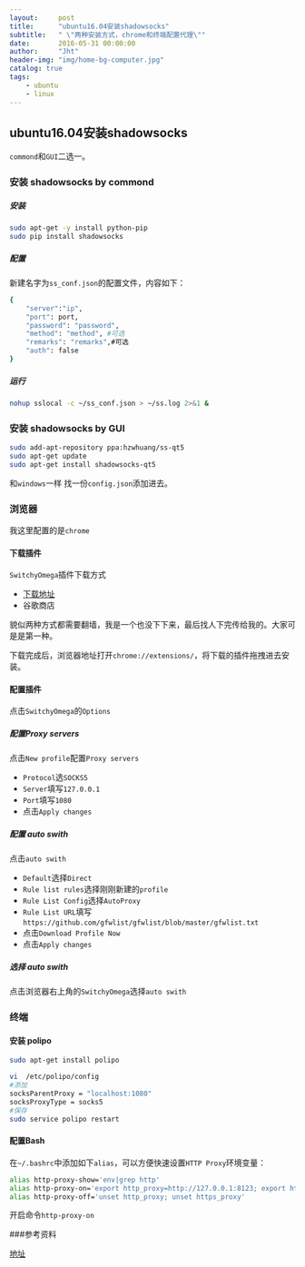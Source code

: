 ```yaml
---
layout:     post
title:      "ubuntu16.04安装shadowsocks"
subtitle:   " \"两种安装方式，chrome和终端配置代理\""
date:       2016-05-31 00:00:00
author:     "Jht"
header-img: "img/home-bg-computer.jpg"
catalog: true
tags:
    - ubuntu
    - linux
---
```


## ubuntu16.04安装shadowsocks

`commond`和`GUI`二选一。

### 安装 shadowsocks by commond

##### 安装

```bash
sudo apt-get -y install python-pip
sudo pip install shadowsocks
```
##### 配置

新建名字为`ss_conf.json`的配置文件，内容如下：

```bash
{
    "server":"ip",
    "port": port,
    "password": "password",
    "method": "method", #可选
    "remarks": "remarks",#可选
    "auth": false
}

```

##### 运行

```bash
nohup sslocal -c ~/ss_conf.json > ~/ss.log 2>&1 &
```

###  安装 shadowsocks by GUI

```bash
sudo add-apt-repository ppa:hzwhuang/ss-qt5
sudo apt-get update
sudo apt-get install shadowsocks-qt5
```

和`windows`一样 找一份`config.json`添加进去。 

### 浏览器

我这里配置的是`chrome`

#### 下载插件

`SwitchyOmega`插件下载方式

- [下载地址](https://github.com/FelisCatus/SwitchyOmega/releases/)
- 谷歌商店

貌似两种方式都需要翻墙，我是一个也没下下来，最后找人下完传给我的。大家可是是第一种。

下载完成后，浏览器地址打开`chrome://extensions/`，将下载的插件拖拽进去安装。

#### 配置插件 

点击`SwitchyOmega`的`Options`

##### 配置Proxy servers 

点击`New profile`配置`Proxy servers` 

- `Protocol`选`SOCKS5`
- `Server`填写`127.0.0.1`
- `Port`填写`1080`
- 点击`Apply changes`

##### 配置 auto swith

点击`auto swith`

- `Default`选择`Direct`
- `Rule list rules`选择刚刚新建的`profile`
- `Rule List Config`选择`AutoProxy`
- `Rule List URL`填写`https://github.com/gfwlist/gfwlist/blob/master/gfwlist.txt`
- 点击`Download Profile Now`
- 点击`Apply changes`

##### 选择 auto swith

点击浏览器右上角的`SwitchyOmega`选择`auto swith`

### 终端

#### 安装 polipo

```bash
sudo apt-get install polipo

vi  /etc/polipo/config
#添加 
socksParentProxy = "localhost:1080"
socksProxyType = socks5
#保存
sudo service polipo restart
```
#### 配置Bash

在`~/.bashrc`中添加如下`alias`，可以方便快速设置`HTTP Proxy`环境变量：

```bash
alias http-proxy-show='env|grep http'
alias http-proxy-on='export http_proxy=http://127.0.0.1:8123; export https_proxy=http://127.0.0.1:8123; http-proxy-show'
alias http-proxy-off='unset http_proxy; unset https_proxy'
```

开启命令`http-proxy-on`

###参考资料


[地址](https://github.com/FelisCatus/SwitchyOmega/wiki/GFWList)



